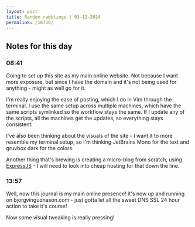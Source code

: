 ```yaml
---
layout: post
title: Random ramblings | 03-12-2024
permalink: /16736/
---
```

## Notes for this day

### 08:41

Going to set up this site as my main online website. Not because I want more
exposure, but since I have the domain and it's not being used for anything -
might as well go for it.

I'm really enjoying the ease of posting, which I do in Vim through the terminal.
I use the same setup across multiple machines, which have the same scripts
symlinked so the workflow stays the same. If I update any of the scripts, all
the machines get the updates, so everything stays consistent.

I've also been thinking about the visuals of the site - I want it to more
resemble my terminal setup, so I'm thinking JetBrains Mono for the text and
gruvbox dark for the colors.

Another thing that's brewing is creating a micro-blog from scratch, using
[ExpressJS](http://expressjs.com/) - I will need to look into cheap hosting for
that down the line.

### 13:57

Well, now this journal is my main online presence! it's now up and running on
bjorgvingudnason.com - just gotta let all the sweet DNS SSL 24 hour action to
take it's course! 

Now some visual tweaking is really pressing!
